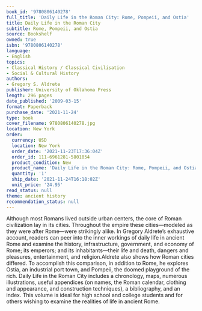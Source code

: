 ```yaml
---
book_id: '9780806140278'
full_title: 'Daily Life in the Roman City: Rome, Pompeii, and Ostia'
title: Daily Life in the Roman City
subtitle: Rome, Pompeii, and Ostia
source: Bookshelf
owned: true
isbn: '9780806140278'
language:
- English
topics:
- Classical History / Classical Civilisation
- Social & Cultural History
authors:
- Gregory S. Aldrete
publisher: University of Oklahoma Press
length: 296 pages
date_published: '2009-03-15'
format: Paperback
purchase_date: '2021-11-24'
type: book
cover_filename: 9780806140278.jpg
location: New York
order:
  currency: USD
  location: New York
  order_date: '2021-11-23T17:36:04Z'
  order_id: 111-6961281-5801054
  product_condition: New
  product_name: 'Daily Life in the Roman City: Rome, Pompeii, and Ostia'
  quantity: '1'
  ship_date: '2021-11-24T16:18:02Z'
  unit_price: '24.95'
read_status: null
theme: ancient history
recommendation_status: null
---
```

Although most Romans lived outside urban centers, the core of Roman civilization lay in its cities. Throughout the empire these cities—modeled as they were after Rome—were strikingly alike. In Gregory Aldrete’s exhaustive account, readers can peer into the inner workings of daily life in ancient Rome and examine the history, infrastructure, government, and economy of Rome; its emperors; and its inhabitants—their life and death, dangers and pleasures, entertainment, and religion.Aldrete also shows how Roman cities differed. To accomplish this comparison, in addition to Rome, he explores Ostia, an industrial port town, and Pompeii, the doomed playground of the rich. Daily Life in the Roman City includes a chronology, maps, numerous illustrations, useful appendices (on names, the Roman calendar, clothing and appearance, and construction techniques), a bibliography, and an index.
This volume is ideal for high school and college students and for others wishing to examine the realities of life in ancient Rome.

